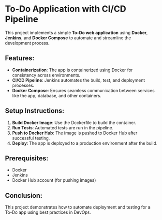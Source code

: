 # To-Do Application with CI/CD Pipeline

This project implements a simple **To-Do web application** using **Docker**, **Jenkins**, and **Docker Compose** to automate and streamline the development process.

## Features:
- **Containerization**: The app is containerized using Docker for consistency across environments.
- **CI/CD Pipeline**: Jenkins automates the build, test, and deployment processes.
- **Docker Compose**: Ensures seamless communication between services like the app, database, and other containers.

## Setup Instructions:
1. **Build Docker Image**: Use the Dockerfile to build the container.
2. **Run Tests**: Automated tests are run in the pipeline.
3. **Push to Docker Hub**: The image is pushed to Docker Hub after successful testing.
4. **Deploy**: The app is deployed to a production environment after the build.

## Prerequisites:
- Docker
- Jenkins
- Docker Hub account (for pushing images)

## Conclusion:
This project demonstrates how to automate deployment and testing for a To-Do app using best practices in DevOps.

